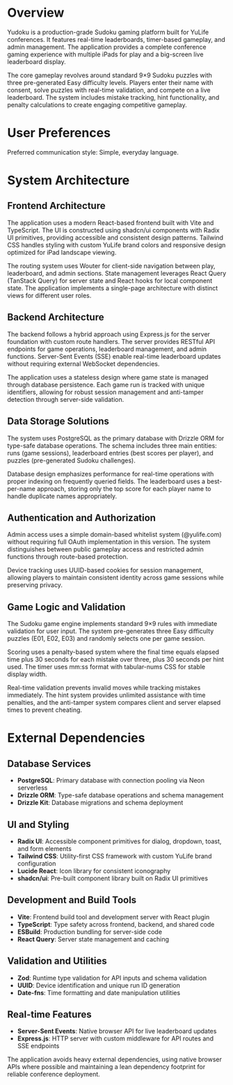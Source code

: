 # Overview

Yudoku is a production-grade Sudoku gaming platform built for YuLife conferences. It features real-time leaderboards, timer-based gameplay, and admin management. The application provides a complete conference gaming experience with multiple iPads for play and a big-screen live leaderboard display.

The core gameplay revolves around standard 9×9 Sudoku puzzles with three pre-generated Easy difficulty levels. Players enter their name with consent, solve puzzles with real-time validation, and compete on a live leaderboard. The system includes mistake tracking, hint functionality, and penalty calculations to create engaging competitive gameplay.

# User Preferences

Preferred communication style: Simple, everyday language.

# System Architecture

## Frontend Architecture
The application uses a modern React-based frontend built with Vite and TypeScript. The UI is constructed using shadcn/ui components with Radix UI primitives, providing accessible and consistent design patterns. Tailwind CSS handles styling with custom YuLife brand colors and responsive design optimized for iPad landscape viewing.

The routing system uses Wouter for client-side navigation between play, leaderboard, and admin sections. State management leverages React Query (TanStack Query) for server state and React hooks for local component state. The application implements a single-page architecture with distinct views for different user roles.

## Backend Architecture
The backend follows a hybrid approach using Express.js for the server foundation with custom route handlers. The server provides RESTful API endpoints for game operations, leaderboard management, and admin functions. Server-Sent Events (SSE) enable real-time leaderboard updates without requiring external WebSocket dependencies.

The application uses a stateless design where game state is managed through database persistence. Each game run is tracked with unique identifiers, allowing for robust session management and anti-tamper detection through server-side validation.

## Data Storage Solutions
The system uses PostgreSQL as the primary database with Drizzle ORM for type-safe database operations. The schema includes three main entities: runs (game sessions), leaderboard entries (best scores per player), and puzzles (pre-generated Sudoku challenges).

Database design emphasizes performance for real-time operations with proper indexing on frequently queried fields. The leaderboard uses a best-per-name approach, storing only the top score for each player name to handle duplicate names appropriately.

## Authentication and Authorization
Admin access uses a simple domain-based whitelist system (@yulife.com) without requiring full OAuth implementation in this version. The system distinguishes between public gameplay access and restricted admin functions through route-based protection.

Device tracking uses UUID-based cookies for session management, allowing players to maintain consistent identity across game sessions while preserving privacy.

## Game Logic and Validation
The Sudoku game engine implements standard 9×9 rules with immediate validation for user input. The system pre-generates three Easy difficulty puzzles (E01, E02, E03) and randomly selects one per game session.

Scoring uses a penalty-based system where the final time equals elapsed time plus 30 seconds for each mistake over three, plus 30 seconds per hint used. The timer uses mm:ss format with tabular-nums CSS for stable display width.

Real-time validation prevents invalid moves while tracking mistakes immediately. The hint system provides unlimited assistance with time penalties, and the anti-tamper system compares client and server elapsed times to prevent cheating.

# External Dependencies

## Database Services
- **PostgreSQL**: Primary database with connection pooling via Neon serverless
- **Drizzle ORM**: Type-safe database operations and schema management
- **Drizzle Kit**: Database migrations and schema deployment

## UI and Styling
- **Radix UI**: Accessible component primitives for dialog, dropdown, toast, and form elements
- **Tailwind CSS**: Utility-first CSS framework with custom YuLife brand configuration
- **Lucide React**: Icon library for consistent iconography
- **shadcn/ui**: Pre-built component library built on Radix UI primitives

## Development and Build Tools
- **Vite**: Frontend build tool and development server with React plugin
- **TypeScript**: Type safety across frontend, backend, and shared code
- **ESBuild**: Production bundling for server-side code
- **React Query**: Server state management and caching

## Validation and Utilities
- **Zod**: Runtime type validation for API inputs and schema validation
- **UUID**: Device identification and unique run ID generation
- **Date-fns**: Time formatting and date manipulation utilities

## Real-time Features
- **Server-Sent Events**: Native browser API for live leaderboard updates
- **Express.js**: HTTP server with custom middleware for API routes and SSE endpoints

The application avoids heavy external dependencies, using native browser APIs where possible and maintaining a lean dependency footprint for reliable conference deployment.